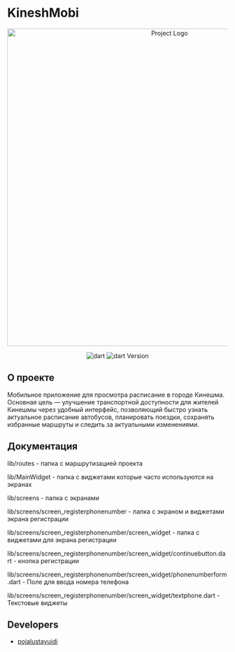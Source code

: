 # KineshMobi



<p align="center">
      <img src="https://i.ibb.co/JFMJzxhY/logo1.png" alt= "Project Logo" width="726">
</p>

<p align="center">
   <img src="https://img.shields.io/badge/Dart%20%20-green" alt="dart">
   <img src="https://img.shields.io/badge/version%20-%203.5.4%20(stable)-blue" alt="dart Version">
</p>

## О проекте

Мобильное приложение для просмотра расписание в городе Кинешма.
Основная цель — улучшение транспортной доступности для жителей Кинешмы через удобный интерфейс, позволяющий быстро узнать актуальное расписание автобусов, планировать поездки, сохранять избранные маршруты  и следить за актуальными изменениями.

## Документация

lib/routes - папка с маршрутизацией проекта 

lib/MainWidget - папка с виджетами которые часто используются на экранах

lib/screens - папка с экранами

  lib/screens/screen_registerphonenumber - папка с экраном и виджетами экрана регистрации
  
lib/screens/screen_registerphonenumber/screen_widget - папка с виджетами для экрана регистрации 
    
lib/screens/screen_registerphonenumber/screen_widget/continuebutton.dart - кнопка регистрации
    
lib/screens/screen_registerphonenumber/screen_widget/phonenumberform.dart - Поле для ввода номера телефона
    
lib/screens/screen_registerphonenumber/screen_widget/textphone.dart - Текстовые виджеты


## Developers

- [pojalustayuidi](https://github.com/pojalustayuidi)

